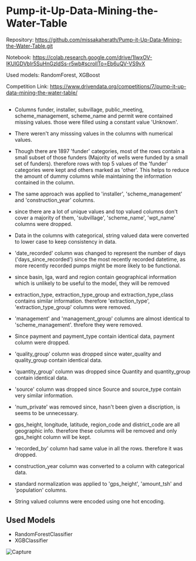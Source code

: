 # Pump-it-Up-Data-Mining-the-Water-Table

Repository: https://github.com/missakaherath/Pump-it-Up-Data-Mining-the-Water-Table.git

Notebook: https://colab.research.google.com/drive/1IwxOV-lKUlGDVbIr5SuHnGzIdSs-r5wb#scrollTo=Eb6uQV-VS9vX

Used models: RandomForest, XGBoost

Competition Link: https://www.drivendata.org/competitions/7/pump-it-up-data-mining-the-water-table/

##

* Columns funder, installer, subvillage, public_meeting, scheme_management, scheme_name and permit were contained missing values. those were filled using a constant value 'Unknown'.

* There weren't any misssing values in the columns with numerical values.

* Though there are 1897 'funder' categories, most of the rows contain a small subset of those funders (Majority of wells were funded by a small set of funders). therefore rows with top 5 values of the 'funder' categories were kept and others marked as 'other'.
This helps to reduce the amount of dummy columns while maintaining the information contained in the column.

* The same approach was applied to 'installer', 'scheme_management' and 'construction_year' columns.

* since there are a lot of unique values and top valued columns don't cover a majority of them, 'subvillage', 'scheme_name', 'wpt_name' columns were dropped.

* Data in the columns with categorical, string valued data were converted to lower case to keep consistency in data.

* 'date_recorded' column was changed to represent the number of days ('days_since_recorded') since the most recently recorded datetime, as more recently recorded pumps might be more likely to be functional.

* since basin, lga, ward and region contain geographical information which is unlikely to be useful to the model, they will be removed

* extraction_type, extraction_type_group and extraction_type_class contains similar information. therefore 'extraction_type', 'extraction_type_group' columns were removed.

* 'management' and 'management_group' columns are almost identical to 'scheme_management'. threfore they were removed.

* Since payment and payment_type contain identical data, payment column were dropped.

* 'quality_group' column was dropped since water_quality and quality_group contain identical data.

* 'quantity_group' column was dropped since Quantity and quantity_group contain identical data.

* 'source' column was dropped since Source and source_type contain very similar information.

* 'num_private' was removed since, hasn't been given a discription, is seems to be unnecessary.

* gps_height, longitude, latitude, region_code and district_code are all geographic info. therefore these columns will be removed and only gps_height column will be kept.

* 'recorded_by' column had same value in all the rows. therefore it was dropped.

* construction_year column was converted to a column with categorical data.

* standard normalization was applied to 'gps_height', 'amount_tsh' and 'population' columns.

* String valued columns were encoded using one hot encoding.

## Used Models

* RandomForestClassifier
* XGBClassifier

![Capture](https://user-images.githubusercontent.com/47146603/133830757-46f6cf0b-d40f-4ca4-8340-8378873a9d87.PNG)
